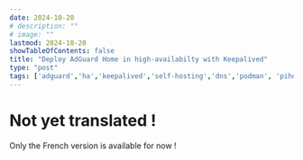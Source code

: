 ```yaml
---
date: 2024-10-20
# description: ""
# image: ""
lastmod: 2024-10-20
showTableOfContents: false
title: "Deploy AdGuard Home in high-availabilty with Keepalived"
type: "post"
tags: ['adguard','ha','keepalived','self-hosting','dns','podman', 'pihole', 'pi-hole']
---
```


# Not yet translated !
Only the French version is available for now !